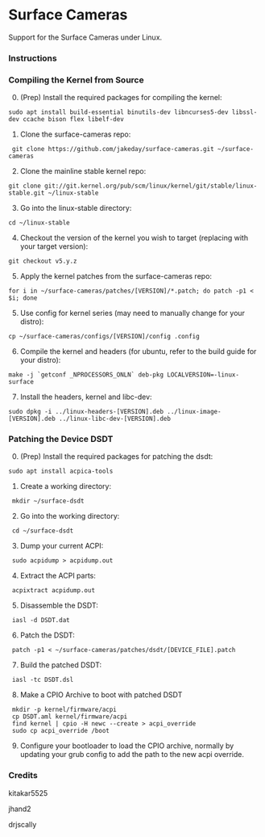 # Surface Cameras

Support for the Surface Cameras under Linux.



### Instructions

### Compiling the Kernel from Source

0. (Prep) Install the required packages for compiling the kernel:
  ```
  sudo apt install build-essential binutils-dev libncurses5-dev libssl-dev ccache bison flex libelf-dev
  ```
1. Clone the surface-cameras repo:
  ```
   git clone https://github.com/jakeday/surface-cameras.git ~/surface-cameras
  ```
2. Clone the mainline stable kernel repo:
  ```
  git clone git://git.kernel.org/pub/scm/linux/kernel/git/stable/linux-stable.git ~/linux-stable
  ```
3. Go into the linux-stable directory:
  ```
  cd ~/linux-stable
  ```
4. Checkout the version of the kernel you wish to target (replacing with your target version):
  ```
  git checkout v5.y.z
  ```
5. Apply the kernel patches from the surface-cameras repo:
  ```
  for i in ~/surface-cameras/patches/[VERSION]/*.patch; do patch -p1 < $i; done
  ```
5. Use config for kernel series (may need to manually change for your distro):
  ```
  cp ~/surface-cameras/configs/[VERSION]/config .config
  ```
6. Compile the kernel and headers (for ubuntu, refer to the build guide for your distro):
  ```
  make -j `getconf _NPROCESSORS_ONLN` deb-pkg LOCALVERSION=-linux-surface
  ```
7. Install the headers, kernel and libc-dev:
  ```
  sudo dpkg -i ../linux-headers-[VERSION].deb ../linux-image-[VERSION].deb ../linux-libc-dev-[VERSION].deb
  ```

### Patching the Device DSDT

0. (Prep) Install the required packages for patching the dsdt:
  ```
  sudo apt install acpica-tools
  ```
1. Create a working directory:
  ```
   mkdir ~/surface-dsdt
  ```
2. Go into the working directory:
  ```
   cd ~/surface-dsdt
  ```
3. Dump your current ACPI:
  ```
   sudo acpidump > acpidump.out
  ```
4. Extract the ACPI parts:
  ```
   acpixtract acpidump.out
  ```
5. Disassemble the DSDT:
  ```
   iasl -d DSDT.dat
  ```
6. Patch the DSDT:
  ```
   patch -p1 < ~/surface-cameras/patches/dsdt/[DEVICE_FILE].patch
  ```
7. Build the patched DSDT:
  ```
   iasl -tc DSDT.dsl
  ```
8. Make a CPIO Archive to boot with patched DSDT
  ```
   mkdir -p kernel/firmware/acpi
   cp DSDT.aml kernel/firmware/acpi
   find kernel | cpio -H newc --create > acpi_override
   sudo cp acpi_override /boot
  ```
9. Configure your bootloader to load the CPIO archive, normally by updating your grub config to add the path to the new acpi override.

### Credits

kitakar5525

jhand2

drjscally
